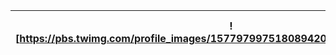 | ![https://pbs.twimg.com/profile_images/1577979975180894209/Y7J7MloD_bigger.jpg] | Dr. Ahmet Salih Şimşek @asalihsimsek |
|------------------------------------------------------------------------------|--------------------------------------|
